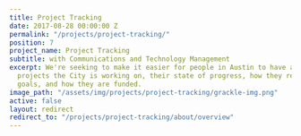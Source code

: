 ```yaml
---
title: Project Tracking
date: 2017-08-28 00:00:00 Z
permalink: "/projects/project-tracking/"
position: 7
project_name: Project Tracking
subtitle: with Communications and Technology Management
excerpt: We're seeking to make it easier for people in Austin to have a sense of what
  projects the City is working on, their state of progress, how they relate to critical
  goals, and how they are funded.
image_path: "/assets/img/projects/project-tracking/grackle-img.png"
active: false
layout: redirect
redirect_to: "/projects/project-tracking/about/overview"
---
```


